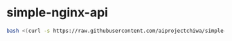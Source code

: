 # simple-nginx-api
```bash
bash <(curl -s https://raw.githubusercontent.com/aiprojectchiwa/simple-nginx-api/main/install.sh)
```
